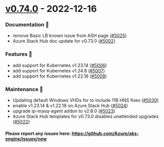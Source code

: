 
<a name="v0.74.0"></a>
# [v0.74.0] - 2022-12-16
### Documentation 📘
- remove Basic LB known issue from ASH page ([#5025](https://github.com/Azure/aks-engine/issues/5025))
- Azure Stack Hub doc update for v0.73.0 ([#5002](https://github.com/Azure/aks-engine/issues/5002))

### Features 🌈
- add support for Kubernetes v1.23.14 ([#5006](https://github.com/Azure/aks-engine/issues/5006))
- add support for Kubernetes v1.24.8 ([#5007](https://github.com/Azure/aks-engine/issues/5007))
- add support for Kubernetes v1.22.16 ([#5008](https://github.com/Azure/aks-engine/issues/5008))

### Maintenance 🔧
- Updating default Windows VHDs for to include 11B HNS fixes ([#5030](https://github.com/Azure/aks-engine/issues/5030))
- enable v1.23.14 & v1.22.16 on Azure Stack Hub ([#5024](https://github.com/Azure/aks-engine/issues/5024))
- upgrade ip-masq-agent addon to v2.8.0 ([#5023](https://github.com/Azure/aks-engine/issues/5023))
- Azure Stack Hub templates for v0.73.0 disables unattended upgrades ([#5022](https://github.com/Azure/aks-engine/issues/5022))

#### Please report any issues here: https://github.com/Azure/aks-engine/issues/new
[Unreleased]: https://github.com/Azure/aks-engine/compare/v0.74.0...HEAD
[v0.74.0]: https://github.com/Azure/aks-engine/compare/v0.73.0...v0.74.0

